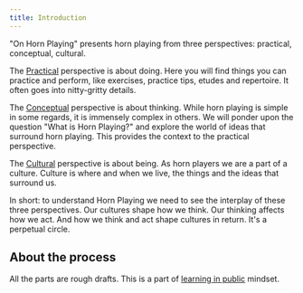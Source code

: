 ```yaml
---
title: Introduction
---
```


"On Horn Playing" presents horn playing from three perspectives: practical, conceptual, cultural.

The [Practical](../practical) perspective is about doing. Here you will find things you can practice and perform, like exercises, practice tips, etudes and repertoire. It often goes into nitty-gritty details.

The [Conceptual](../conceptual) perspective is about thinking. While horn playing is simple in some regards, it is immensely complex in others. We will ponder upon the question "What is Horn Playing?" and explore the world of ideas that surround horn playing. This provides the context to the practical perspective.

The [Cultural](../cultural) perspective is about being. As horn players we are a part of a culture. Culture is where and when we live, the things and the ideas that surround us.

In short: to understand Horn Playing we need to see the interplay of these three perspectives. Our cultures shape how we think. Our thinking affects how we act. And how we think and act shape cultures in return. It's a perpetual circle.

## About the process

All the parts are rough drafts. This is a part of [learning in public](https://notes.andymatuschak.org/Work_with_the_garage_door_up) mindset.
